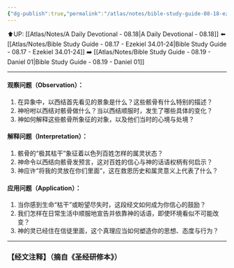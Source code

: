```yaml
---
{"dg-publish":true,"permalink":"/atlas/notes/bible-study-guide-08-18-ezekiel-37-01-14/"}
---
```


⬆️UP: [[Atlas/Notes/A Daily Devotional - 08.18\|A Daily Devotional - 08.18]]
⬅️ [[Atlas/Notes/Bible Study Guide - 08.17 - Ezekiel 34.01-24\|Bible Study Guide - 08.17 - Ezekiel 34.01-24]]
➡️ [[Atlas/Notes/Bible Study Guide - 08.19 - Daniel 01\|Bible Study Guide - 08.19 - Daniel 01]] 

---

#### 观察问题（Observation）：

1. 在异象中，以西结首先看见的景象是什么？这些骸骨有什么特别的描述？
2. 神吩咐以西结对骸骨做什么？当以西结顺服时，发生了哪些具体的变化？
3. 神如何解释这些骸骨所象征的对象，以及他们当时的心境与处境？

#### 解释问题（Interpretation）：
1. 骸骨的“极其枯干”象征着以色列百姓怎样的属灵状态？
2. 神命令以西结向骸骨发预言，这对百姓的信心与神的话语权柄有何启示？
3. 神应许“将我的灵放在你们里面”，这在救恩历史和属灵意义上代表了什么？

#### 应用问题（Application）：
1. 当你感到生命“枯干”或盼望尽失时，这段经文如何成为你信心的鼓励？
2. 我们怎样在日常生活中顺服地宣告并依靠神的话语，即使环境看似不可能改变？
3. 神的灵已经住在信徒里面，这个真理应当如何塑造你的思想、态度与行为？

---
### 【经文注释】（摘自《圣经研修本》）

